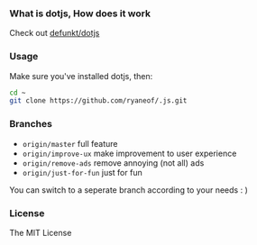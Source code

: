 ### What is dotjs, How does it work

Check out [defunkt/dotjs](https://github.com/defunkt/dotjs)

### Usage

Make sure you've installed dotjs, then:

```bash
cd ~
git clone https://github.com/ryaneof/.js.git
```

### Branches

- `origin/master` full feature
- `origin/improve-ux` make improvement to user experience
- `origin/remove-ads` remove annoying (not all) ads
- `origin/just-for-fun` just for fun

You can switch to a seperate branch according to your needs : )

### License

The MIT License